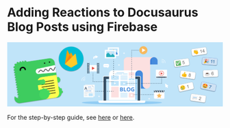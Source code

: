# Adding Reactions to Docusaurus Blog Posts using Firebase

![Blog reactions in Docusaurus with Firebase](./assets/banner.png)

For the step-by-step guide, see [here](https://heromode.app/blog/docusaurus-blog-reactions) or [here](https://blog.ovisly.com/docusaurus-blog-reactions).
